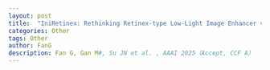 ```yaml
---
layout: post
title:  "IniRetinex: Rethinking Retinex-type Low-Light Image Enhancer via Initialization Perspective"
categories: Other
tags: Other
author: FanG
description: Fan G, Gan M#, Su JN et al. , AAAI 2025（Accept, CCF A）
---
```

